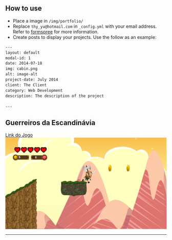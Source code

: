 
## How to use
 - Place a image in `/img/portfolio/`
 - Replace `thy_yu@hotmail.com` in `_config.yml` with your email address. Refer to [formspree](http://formspree.io/) for more information.
 - Create posts to display your projects. Use the follow as an example:
```txt
---
layout: default
modal-id: 1
date: 2014-07-18
img: cabin.png
alt: image-alt
project-date: July 2014
client: The Client
category: Web Development
description: The description of the project

---
```

## Guerreiros da Escandinávia
<a href="https://tanhuayu.github.io/Viking/">Link do Jogo</a>
![Guerreiros da Escandinávia](https://raw.githubusercontent.com/tanhuayu/imagens/master/jogo%201.png)

---------


